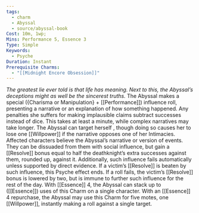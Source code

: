 ```yaml
---
tags:
  - charm
  - Abyssal
  - source/abyssal-book
Cost: 10m, 1wp; 
Mins: Performance 5, Essence 3
Type: Simple
Keywords:
  - Psyche
Duration: Instant
Prerequisite Charms:
  - "[[Midnight Encore Obsession]]"
---
```

*The greatest lie ever told is that life has meaning. Next to this, the Abyssal’s deceptions might as well be the sincerest truths.*
The Abyssal makes a special ({Charisma or Manipulation} + [[Performance]]) influence roll, presenting a narrative or an explanation of how something happened. Any penalties she suffers for making implausible claims subtract successes instead of dice. This takes at least a minute, while complex narratives may take longer. The Abyssal can target herself , though doing so causes her to lose one [[Willpower]] if the narrative opposes one of her Intimacies.
Affected characters believe the Abyssal’s narrative or version of events. They can be dissuaded from them with social influence, but gain a [[Resolve]] bonus equal to half the deathknight’s extra successes against them, rounded up, against it. Additionally, such influence fails automatically unless supported by direct evidence. If a victim’s [[Resolve]] is beaten by such influence, this Psyche effect ends. If a roll fails, the victim’s [[Resolve]] bonus is lowered by two, but is immune to further such influence for the rest of the day.
With [[Essence]] 4, the Abyssal can stack up to ([[Essence]]) uses of this Charm on a single character.
With an [[Essence]] 4 repurchase, the Abyssal may use this Charm for five motes, one [[Willpower]], instantly making a roll against a single target.